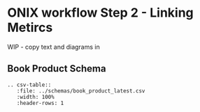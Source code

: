 # ONIX workflow Step 2 - Linking Metircs

WIP - copy text and diagrams in


## Book Product Schema

``` eval_rst
.. csv-table::
   :file: ../schemas/book_product_latest.csv
   :width: 100%
   :header-rows: 1
```